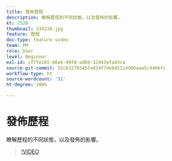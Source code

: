 ```yaml
---
title: 發佈歷程
description: 瞭解歷程的不同狀態，以及發佈的影響。
kt: 7528
thumbnail: 334238.jpg
feature: 歷程
doc-type: feature video
team: PM
role: User
level: Beginner
exl-id: cf7fe165-b6eb-49f0-adb9-32d43efa43ca
source-git-commit: 55cb22765457ad34f7deb45114d06aaa5c4466fc
workflow-type: ht
source-wordcount: '31'
ht-degree: 100%

---
```


# 發佈歷程

瞭解歷程的不同狀態，以及發佈的影響。

>[!VIDEO](https://video.tv.adobe.com/v/334238?quality=12)
